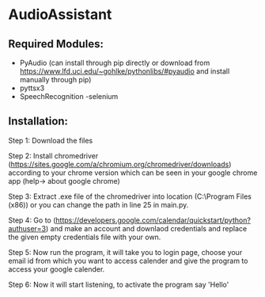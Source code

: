 # AudioAssistant

## Required Modules:
- PyAudio (can install through pip directly or download from https://www.lfd.uci.edu/~gohlke/pythonlibs/#pyaudio and install manually through pip)
- pyttsx3
- SpeechRecognition
-selenium

## Installation:

Step 1: Download the files

Step 2: Install chromedriver (https://sites.google.com/a/chromium.org/chromedriver/downloads) according to your chrome version which can be seen in your google chrome app (help-> about google chrome)
 
Step 3: Extract .exe file of the chromedriver into location (C:\Program Files (x86)) or you can change the path in line 25 in main.py.

Step 4: Go to (https://developers.google.com/calendar/quickstart/python?authuser=3) and make an account and downlaod credentials and replace the given empty credentials file with your own.

Step 5: Now run the program, it will take you to login page, choose your email id from which you want to access calender and give the program to access your google calender.

Step 6: Now it will start listening, to activate the program say 'Hello'
